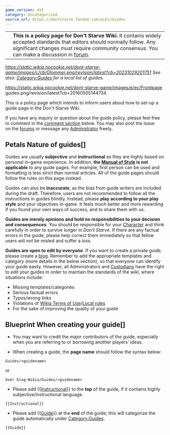 ```yaml
---
game_version: dst
category: Uncategorized
source_url: https://dontstarve.fandom.com/wiki/Guides
---
```


|  |  |
| --- | --- |
|  | **This is a policy page for Don't Starve Wiki.** It contains widely accepted standards that editors should normally follow. Any significant changes must require community consensus. You can make a discussion in [forum](/wiki/Special:Forum "Special:Forum"). |

*https://static.wikia.nocookie.net/dont-starve-game/images/c/cb/Glommer.png/revision/latest?cb=20231029201751 See also: [Category:Guides](/wiki/Category:Guides "Category:Guides") for a local list of guides.*

https://static.wikia.nocookie.net/dont-starve-game/images/e/ec/Frontpage guides.png/revision/latest?cb=20160505144734

This is a policy page which intends to inform users about how to set-up a guide page in the Don't Starve Wiki.

If you have any inquiry or question about the guide policy, please feel free to comment in the [comment section](#WikiaArticleComments) below. You may also post the issue on the [forums](/wiki/Special:Forum "Special:Forum") or message any [Administrator](/wiki/Don%27t_Starve_Wiki:Administrators "Don't Starve Wiki:Administrators") freely.

## Petals Nature of guides[]

Guides are usually **subjective** and **instructional** as they are highly based on personal in-game experience. In addition, **the [Manual of Style](/wiki/Manual_of_Style "Manual of Style") is not applicable** to any guide pages. For example, first person can be used and formatting is less strict than normal articles. All of the guide pages should follow the rules on this page instead.

Guides can also be **inaccurate**, as the bias from guide writers are included during the draft. Therefore, users are not recommended to follow all the instructions in guides blindly. Instead, please **play according to your play style** and your objectives in-game. It feels much better and more rewarding if you found your own ways of success, and to share them with us.

**Guides are merely opinions and hold no responsibilities to your decision and consequences**. You should be responsible for your [Character](/wiki/Character "Character") and think carefully in order to survive longer in *Don't Starve*. If there are any factual errors in the guide, please help correct them immediately so that fellow users will not be misled and suffer a loss.

**Guides are open to edit by everyone**. If you want to create a private guide, please create a [blog](/wiki/Special:CreateBlogPage "Special:CreateBlogPage"). Remember to add the appropriate templates and category (more details in the below section), so that everyone can identify your guide easily. However, all Administrators and [Custodians](/wiki/Don%27t_Starve_Wiki:Custodians "Don't Starve Wiki:Custodians") have the right to edit your guides in order to maintain the standards of the wiki, where situations include:

* Missing templates/categories
* Serious factual errors
* Typos/wrong links
* Violations of [Wikia Terms of Use](https://community.fandom.com/wiki/Terms_of_Use "w:Terms of Use")/[Local rules](/wiki/Rules "Rules")
* For the sake of improving the quality of your guide

## Blueprint When creating your guide[]

* You may want to credit the major contributors of the guide, especially when you are referring to or borrowing another players' ideas.

* When creating a guide, the **page name** should follow the syntax below:

```
Guides/<guidename>
```

or

```
User blog:Wikia/Guides/<guidename>
```

* Please add {{[Instructional](/wiki/Template:Instructional "Template:Instructional")}} to the **top** of the guide, if it contains highly subjective/instructional language.

```
{{Instructional}}
```

* Please add {{[Guide](/wiki/Template:Guide "Template:Guide")}} at the **end** of the guide; this will categorize the guide automatically under [Category:Guides](/wiki/Category:Guides "Category:Guides").

```
{{Guide}}
```